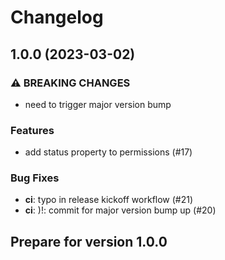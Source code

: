 # Changelog

## 1.0.0 (2023-03-02)

### ⚠️ BREAKING CHANGES

- need to trigger major version bump

### Features

- add status property to permissions (#17)

### Bug Fixes

- **ci**: typo in release kickoff workflow (#21)
- **ci**: )!: commit for major version bump up (#20)

## Prepare for version 1.0.0
